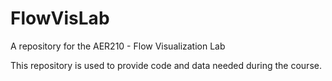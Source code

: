# FlowVisLab
A repository for the AER210 - Flow Visualization Lab

This repository is used to provide code and data needed during the course.
